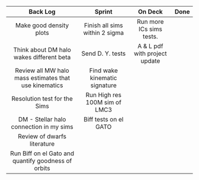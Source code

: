 | Back Log | Sprint | On Deck | Done |
| :------: | :------: | :------: | :------: |
| Make good density plots| Finish all sims within 2 sigma | Run more ICs sims tests. | |
| Think about DM halo wakes different beta| Send D. Y. tests | A & L pdf with project update| |
| Review all MW halo mass estimates that use kinematics| Find wake kinematic signature| | |
| Resolution test for the Sims| Run High res 100M sim of LMC3| | |
| DM - Stellar halo connection in my sims| Biff tests on el GATO | | |
| Review of dwarfs literature| | | |
| Run Biff on el Gato and quantify goodness of orbits| | | |
